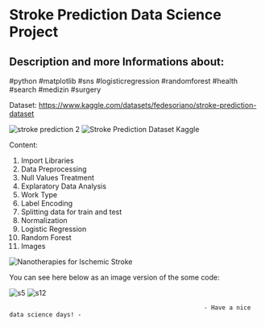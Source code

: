 
# Stroke Prediction Data Science Project 

## Description and more Informations about: 
#python #matplotlib #sns #logisticregression #randomforest #health #search #medizin #surgery

Dataset: https://www.kaggle.com/datasets/fedesoriano/stroke-prediction-dataset

![stroke prediction 2](https://user-images.githubusercontent.com/60243643/211221815-2a5e53b3-f57f-4691-b015-dd168b1d0973.jpg)
![Stroke Prediction Dataset Kaggle](https://user-images.githubusercontent.com/60243643/211221816-ed306b3d-35f7-4db6-b44e-06a49069be61.jpg)

Content: 
 1. Import Libraries
 2. Data Preprocessing
 3. Null Values Treatment
 4. Explaratory Data Analysis
 5. Work Type
 6. Label Encoding
 7. Splitting data for train and test
 8. Normalization
 9. Logistic Regression
 10. Random Forest 
 11. Images

![Nanotherapies for Ischemic Stroke](https://pubs.acs.org/cms/10.1021/acs.molpharmaceut.2c00383/asset/images/medium/mp2c00383_0009.gif)


You can see here below as an image version of the some code:

![s5](https://user-images.githubusercontent.com/60243643/211221811-d740cf18-dbd9-4a1c-add6-0ad3e5165a24.jpg)
![s12](https://user-images.githubusercontent.com/60243643/211221813-8d24d4d5-f28d-4b2b-ac9c-966b2074fbd4.jpg)



                                                          - Have a nice data science days! -





